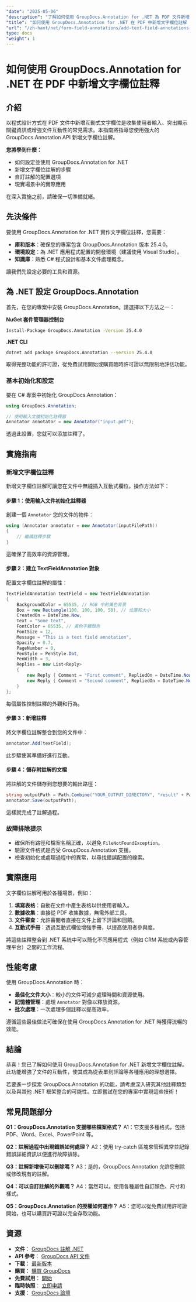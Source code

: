```yaml
---
"date": "2025-05-06"
"description": "了解如何使用 GroupDocs.Annotation for .NET 為 PDF 文件新增互動式文字欄位註解。請依照本逐步指南操作，以增強文件的互動性。"
"title": "如何使用 GroupDocs.Annotation for .NET 在 PDF 中新增文字欄位註解（教學）"
"url": "/zh-hant/net/form-field-annotations/add-text-field-annotations-pdf-groupdocs-net/"
type: docs
"weight": 1
---
```


# 如何使用 GroupDocs.Annotation for .NET 在 PDF 中新增文字欄位註釋

## 介紹

以程式設計方式在 PDF 文件中新增互動式文字欄位是收集使用者輸入、突出顯示關鍵資訊或增強文件互動性的常見需求。本指南將指導您使用強大的 GroupDocs.Annotation API 新增文字欄位註解。

**您將學到什麼：**
- 如何設定並使用 GroupDocs.Annotation for .NET
- 新增文字欄位註解的步驟
- 自訂註解的配置選項
- 現實場景中的實際應用

在深入實施之前，請確保一切準備就緒。

## 先決條件

要使用 GroupDocs.Annotation for .NET 實作文字欄位註釋，您需要：
- **庫和版本**：確保您的專案包含 GroupDocs.Annotation 版本 25.4.0。
- **環境設定**：為 .NET 應用程式配置的開發環境（建議使用 Visual Studio）。
- **知識庫**：熟悉 C# 程式設計和基本文件處理概念。

讓我們先設定必要的工具和資源。

## 為 .NET 設定 GroupDocs.Annotation

首先，在您的專案中安裝 GroupDocs.Annotation。請選擇以下方法之一：

**NuGet 套件管理器控制台**
```bash
Install-Package GroupDocs.Annotation -Version 25.4.0
```

**.NET CLI**
```bash
dotnet add package GroupDocs.Annotation --version 25.4.0
```

取得完整功能的許可證，從免費試用開始或購買臨時許可證以無限制地評估功能。

### 基本初始化和設定

要在 C# 專案中初始化 GroupDocs.Annotation：
```csharp
using GroupDocs.Annotation;

// 使用輸入文檔初始化註釋器
Annotator annotator = new Annotator("input.pdf");
```
透過此設置，您就可以添加註釋了。

## 實施指南

### 新增文字欄位註釋

新增文字欄位註解可讓您在文件中無縫插入互動式欄位。操作方法如下：

#### 步驟 1：使用輸入文件初始化註釋器
創建一個 `Annotator` 您的文件的物件：
```csharp
using (Annotator annotator = new Annotator(inputFilePath))
{
    // 繼續註釋步驟
}
```
這確保了高效率的資源管理。

#### 步驟 2：建立 TextFieldAnnotation 對象
配置文字欄位註解的屬性：
```csharp
TextFieldAnnotation textField = new TextFieldAnnotation
{
    BackgroundColor = 65535, // RGB 中的黃色背景
    Box = new Rectangle(100, 100, 100, 50), // 位置和大小
    CreatedOn = DateTime.Now,
    Text = "Some text",
    FontColor = 65535, // 黃色字體顏色
    FontSize = 12,
    Message = "This is a text field annotation",
    Opacity = 0.7,
    PageNumber = 0,
    PenStyle = PenStyle.Dot,
    PenWidth = 3,
    Replies = new List<Reply>
    {
        new Reply { Comment = "First comment", RepliedOn = DateTime.Now },
        new Reply { Comment = "Second comment", RepliedOn = DateTime.Now }
    }
};
```
每個屬性控制註釋的外觀和行為。

#### 步驟 3：新增註釋
將文字欄位註解整合到您的文件中：
```csharp
annotator.Add(textField);
```
此步驟使其準備好進行互動。

#### 步驟 4：儲存附註解的文檔
將註解的文件儲存到您想要的輸出路徑：
```csharp
string outputPath = Path.Combine("YOUR_OUTPUT_DIRECTORY", "result" + Path.GetExtension(inputFilePath));
annotator.Save(outputPath);
```
這樣就完成了註解過程。

### 故障排除提示
- 確保所有路徑和檔案名稱正確，以避免 `FileNotFoundException`。
- 驗證文件格式是否受 GroupDocs.Annotation 支援。
- 檢查初始化或處理過程中的異常，以尋找錯誤配置的線索。

## 實際應用

文字欄位註解可用於各種場景，例如：
1. **填寫表格**：自動在文件中產生表格以供使用者輸入。
2. **數據收集**：直接從 PDF 收集數據，無需外部工具。
3. **文件審查**：允許審閱者直接在文件上留下評論和回饋。
4. **互動式手冊**：透過互動式欄位增強手冊，以提高使用者參與度。

將這些註釋整合到 .NET 系統中可以簡化不同應用程式（例如 CRM 系統或內容管理平台）之間的工作流程。

## 性能考慮

使用 GroupDocs.Annotation 時：
- **最佳化文件大小**：較小的文件可減少處理時間和資源使用。
- **記憶體管理**：處理 `Annotator` 對像以釋放資源。
- **批次處理**：一次處理多個註釋以提高效率。

遵循這些最佳做法可確保在使用 GroupDocs.Annotation for .NET 時獲得流暢的效能。

## 結論

恭喜！您已了解如何使用 GroupDocs.Annotation for .NET 新增文字欄位註解。此功能增強了文件的互動性，使其成為從表單到評論等各種應用的理想選擇。

若要進一步探索 GroupDocs.Annotation 的功能，請考慮深入研究其他註釋類型以及與其他 .NET 框架整合的可能性。立即嘗試在您的專案中實現這些技術！

## 常見問題部分

**Q1：GroupDocs.Annotation 支援哪些檔案格式？**
A1：它支援多種格式，包括 PDF、Word、Excel、PowerPoint 等。

**Q2：註解過程中出現錯誤如何處理？**
A2：使用 try-catch 區塊來管理異常並記錄錯誤詳細資訊以便進行故障排除。

**Q3：註解新增後可以刪除嗎？**
A3：是的，GroupDocs.Annotation 允許您刪除或修改現有的註解。

**Q4：可以自訂註解的外觀嗎？**
A4：當然可以。使用各種屬性自訂顏色、尺寸和樣式。

**Q5：GroupDocs.Annotation 的授權如何運作？**
A5：您可以從免費試用許可證開始，也可以購買許可證以完全存取功能。

## 資源
- **文件**： [GroupDocs 註解 .NET](https://docs.groupdocs.com/annotation/net/)
- **API 參考**： [GroupDocs API 文件](https://reference.groupdocs.com/annotation/net/)
- **下載**： [最新版本](https://releases.groupdocs.com/annotation/net/)
- **購買**： [購買 GroupDocs](https://purchase.groupdocs.com/buy)
- **免費試用**： [開始](https://releases.groupdocs.com/annotation/net/)
- **臨時執照**： [立即申請](https://purchase.groupdocs.com/temporary-license/)
- **支援**： [GroupDocs 論壇](https://forum.groupdocs.com/c/annotation/)